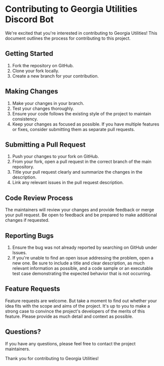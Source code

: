 # Contributing to Georgia Utilities Discord Bot

We're excited that you're interested in contributing to Georgia Utilities! This document outlines the process for contributing to this project.

## Getting Started

1. Fork the repository on GitHub.
2. Clone your fork locally.
3. Create a new branch for your contribution.

## Making Changes

1. Make your changes in your branch.
2. Test your changes thoroughly.
3. Ensure your code follows the existing style of the project to maintain consistency.
4. Keep your changes as focused as possible. If you have multiple features or fixes, consider submitting them as separate pull requests.

## Submitting a Pull Request

1. Push your changes to your fork on GitHub.
2. From your fork, open a pull request in the correct branch of the main repository.
3. Title your pull request clearly and summarize the changes in the description.
4. Link any relevant issues in the pull request description.

## Code Review Process

The maintainers will review your changes and provide feedback or merge your pull request. Be open to feedback and be prepared to make additional changes if requested.

## Reporting Bugs

1. Ensure the bug was not already reported by searching on GitHub under Issues.
2. If you're unable to find an open issue addressing the problem, open a new one. Be sure to include a title and clear description, as much relevant information as possible, and a code sample or an executable test case demonstrating the expected behavior that is not occurring.

## Feature Requests

Feature requests are welcome. But take a moment to find out whether your idea fits with the scope and aims of the project. It's up to you to make a strong case to convince the project's developers of the merits of this feature. Please provide as much detail and context as possible.

## Questions?

If you have any questions, please feel free to contact the project maintainers.

Thank you for contributing to Georgia Utilities!
